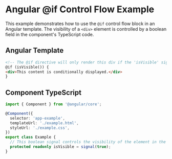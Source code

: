 # Angular @if Control Flow Example

This example demonstrates how to use the `@if` control flow block in an Angular template. The visibility of a `<div>` element is controlled by a boolean field in the component's TypeScript code.

## Angular Template

```html
<!-- The @if directive will only render this div if the 'isVisible' signal in the component is true. -->
@if (isVisible()) {
<div>This content is conditionally displayed.</div>
}
```

## Component TypeScript

```typescript
import { Component } from '@angular/core';

@Component({
  selector: 'app-example',
  templateUrl: './example.html',
  styleUrl: './example.css',
})
export class Example {
  // This boolean signal controls the visibility of the element in the template.
  protected readonly isVisible = signal(true);
}
```

